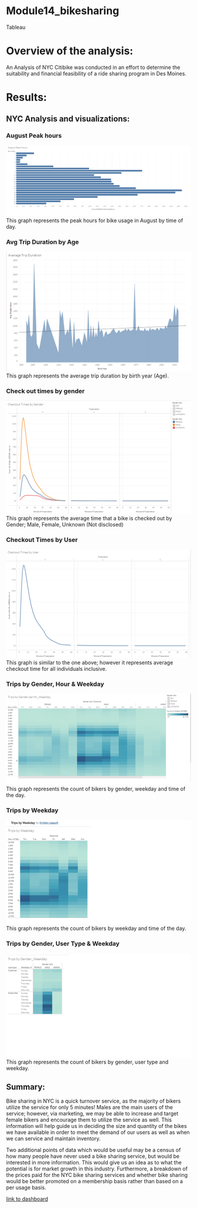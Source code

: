 # Module14_bikesharing
Tableau
# Overview of the analysis: 
An Analysis of NYC Citibike was conducted in an effort to determine the suitability and financial feasibility of a ride sharing program in Des Moines.

# Results: 
## NYC Analysis and visualizations:

### August Peak hours
![Fig1](https://github.com/klegaultguthrie/Module14_bikesharing/blob/main/August%20Peak%20Hours.png)
This graph represents the peak hours for bike usage in August by time of day.

### Avg Trip Duration by Age
![Fig12](https://github.com/klegaultguthrie/Module14_bikesharing/blob/main/Avg%20trip%20Duration%20by%20Age.png)
This graph represents the average trip duration by birth year (Age).

### Check out times by gender
![Fig2](https://github.com/klegaultguthrie/Module14_bikesharing/blob/main/Checkout%20Time%20by%20Gender.png)
This graph represents the average time that a bike is checked out by Gender; Male, Female, Unknown (Not disclosed)

### Checkout Times by User
![Fig3](https://github.com/klegaultguthrie/Module14_bikesharing/blob/main/Checkout%20Time%20by%20User.png)
This graph is similar to the one above; however it represents average checkout time for all individuals inclusive.

### Trips by Gender, Hour & Weekday
![Fig4](https://github.com/klegaultguthrie/Module14_bikesharing/blob/main/Trips%20by%20Gender_Hr_Weekday.png)
This graph represents the count of bikers by gender, weekday and time of the day.

### Trips by Weekday
![Fig5](https://github.com/klegaultguthrie/Module14_bikesharing/blob/main/Trips%20by%20Weekday.png)
This graph represents the count of bikers by weekday and time of the day.

### Trips by Gender, User Type & Weekday
![Fig6](https://github.com/klegaultguthrie/Module14_bikesharing/blob/main/Trips%20by%20gender_Usertype%20Weekday.png)
This graph represents the count of bikers by gender, user type and weekday.

## Summary: 
Bike sharing in NYC is a quick turnover service, as the majority of bikers utilize the service for only 5 minutes!  Males are the main users of the service; however, via marketing, we may be able to increase and target female bikers and encourage them to utilize the service as well. This information will help guide us in deciding the size and quantity of the bikes we have available in order to meet the demand of our users as well as when we can service and maintain inventory. 

Two additional points of data which would be useful may be a census of how many people have never used a bike sharing service, but would be interested in more information. This would give us an idea as to what the potential is for market growth in this industry. Furthermore, a breakdown of the prices paid for the NYC bike sharing services and whether bike sharing would be better promoted on a membership basis rather than based on a per usage basis.

[link to dashboard](https://public.tableau.com/app/profile/kristen.legault)
